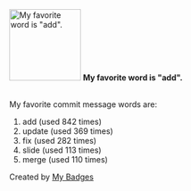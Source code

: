<img src="https://my-badges.github.io/my-badges/favorite-word.png" alt="My favorite word is &quot;add&quot;." title="My favorite word is &quot;add&quot;." width="128">
<strong>My favorite word is &quot;add&quot;.</strong>
<br><br>

My favorite commit message words are:

1. add (used 842 times)
2. update (used 369 times)
3. fix (used 282 times)
4. slide (used 113 times)
5. merge (used 110 times)


Created by <a href="https://github.com/my-badges/my-badges">My Badges</a>